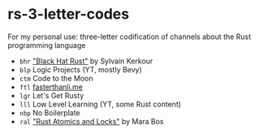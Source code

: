 # rs-3-letter-codes
For my personal use: three-letter codification of channels about the Rust programming language

- ``bhr`` ["Black Hat Rust"](https://kerkour.com/black-hat-rust) by Sylvain Kerkour
- ``blp`` Logic Projects (YT, mostly Bevy)
- ``ctm`` Code to the Moon
- ``ftl`` [fasterthanli.me](https://fasterthanli.me/)
- ``lgr`` Let's Get Rusty
- ``lll`` Low Level Learning (YT, some Rust content)
- ``nbp`` No Boilerplate
- ``ral`` ["Rust Atomics and Locks"](https://marabos.nl/atomics/) by Mara Bos
